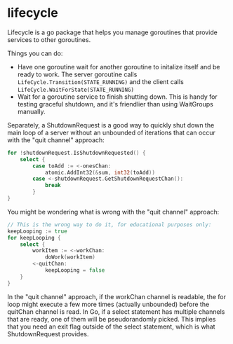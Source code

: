lifecycle
=========

Lifecycle is a go package that helps you manage goroutines that provide services to other goroutines.

Things you can do:
 - Have one goroutine wait for another goroutine to initalize itself and be ready to work. The server goroutine calls ```LifeCycle.Transition(STATE_RUNNING)``` and the client calls ```LifeCycle.WaitForState(STATE_RUNNING)```
 - Wait for a goroutine service to finish shutting down. This is handy for testing graceful shutdown, and it's friendlier than using WaitGroups manually.

Separately, a ShutdownRequest is a good way to quickly shut down the main loop of a server without an unbounded of iterations that can occur with the "quit channel" approach:

```go
for !shutdownRequest.IsShutdownRequested() {
    select {
        case toAdd := <-onesChan:
            atomic.AddInt32(&sum, int32(toAdd))
        case <-shutdownRequest.GetShutdownRequestChan():
            break
        }
}
```

You might be wondering what is wrong with the "quit channel" approach:
```go
// This is the wrong way to do it, for educational purposes only:
keepLooping := true
for keepLooping {
    select {
        workItem := <-workChan:
            doWork(workItem)
        <-quitChan:
            keepLooping = false
    }
}
```

In the "quit channel" approach, if the workChan channel is readable, the for loop might execute a few more times (actually unbounded) before the quitChan channel is read. In Go, if a select statement has multiple channels that are ready, one of them will be pseudorandomly picked. This implies that you need an exit flag outside of the select statement, which is what ShutdownRequest provides.
